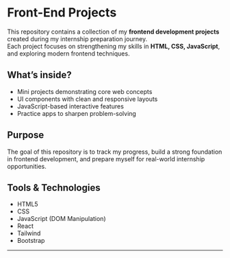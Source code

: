 # Front-End Projects 

This repository contains a collection of my **frontend development projects** created during my internship preparation journey.  
Each project focuses on strengthening my skills in **HTML, CSS, JavaScript**, and exploring modern frontend techniques.

## What’s inside?
- Mini projects demonstrating core web concepts
- UI components with clean and responsive layouts
- JavaScript-based interactive features
- Practice apps to sharpen problem-solving

## Purpose
The goal of this repository is to track my progress, build a strong foundation in frontend development, and prepare myself for real-world internship opportunities.

## Tools & Technologies
- HTML5
- CSS
- JavaScript (DOM Manipulation)
- React 
- Tailwind 
- Bootstrap

---
